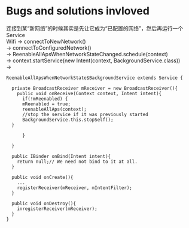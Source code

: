# Bugs and solutions invloved

连接到某“新网络”的时候其实是先让它成为“已配置的网络”，然后再运行一个Service </br>
Wifi -> connectToNewNetwork() </br>
    -> connectToConfiguredNetwork() </br>
    -> ReenableAllApsWhenNetworkStateChanged.schedule(context) </br>
    -> context.startService(new Intent(context, BackgroundService.class)) </br>
    -> 
  ```
  ReenableAllApsWhenNetworkState$BackgroundService extends Service {
  
    private BroadcastReceiver mReceiver = new BroadcastReceiver(){
      public void onReceive(Context context, Intent intent){
      	if(!mReenabled) {
		mReenabled = true;
		reenableAllAps(context);
		//stop the service if it was previously started
		BackgroundService.this.stopSelf();
	}
      
        }
        
    }
    
    public IBinder onBind(Intent intent){
      return null;// We need not bind to it at all.
    }
    
    public void onCreate(){
      ...
      registerReceiver(mReceiver, mIntentFilter);
    }
    
    public void onDestroy(){
      inregisterReceiver(mReceiver);
    }
}
```
